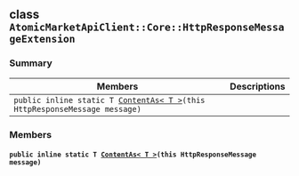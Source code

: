 ## class `AtomicMarketApiClient::Core::HttpResponseMessageExtension` 

### Summary

 Members                        | Descriptions                                
--------------------------------|---------------------------------------------
`public inline static T `[`ContentAs< T >`](#class_atomic_market_api_client_1_1_core_1_1_http_response_message_extension_1a57e7725a539507500b95dec7bed70785)`(this HttpResponseMessage message)` | 

### Members

#### `public inline static T `[`ContentAs< T >`](#class_atomic_market_api_client_1_1_core_1_1_http_response_message_extension_1a57e7725a539507500b95dec7bed70785)`(this HttpResponseMessage message)` 

